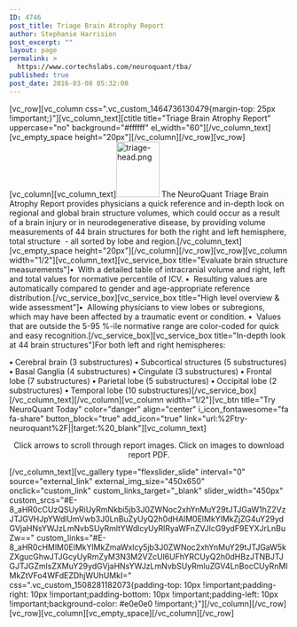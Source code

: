 ```yaml
---
ID: 4746
post_title: Triage Brain Atrophy Report
author: Stephanie Harrision
post_excerpt: ""
layout: page
permalink: >
  https://www.cortechslabs.com/neuroquant/tba/
published: true
post_date: 2016-03-08 05:32:00
---
```

[vc_row][vc_column css=".vc_custom_1464736130479{margin-top: 25px !important;}"][vc_column_text][ctitle title="Triage Brain Atrophy Report" uppercase="no" background="#ffffff" el_width="60"][/vc_column_text][vc_empty_space height="20px"][/vc_column][/vc_row][vc_row][vc_column][vc_column_text]<a href="http://www.cortechslabs.com/wp-content/uploads/revslider/full_screen/triage-head-e1434990506905.png" rel="attachment wp-att-3157"><img class="alignleft wp-image-3157" src="http://www.cortechslabs.com/wp-content/uploads/revslider/full_screen/triage-head-232x300.png" alt="triage-head.png" width="78" height="100" /></a>
The NeuroQuant Triage Brain Atrophy Report provides physicians a quick reference and in-depth look on regional and global brain structure volumes, which could occur as a result of a brain injury or in neurodegenerative disease, by providing volume measurements of 44 brain structures for both the right and left hemisphere, total structure  - all sorted by lobe and region.[/vc_column_text][vc_empty_space height="20px"][/vc_column][/vc_row][vc_row][vc_column width="1/2"][vc_column_text][vc_service_box title="Evaluate brain structure measurements"]<strong>•</strong>  With a detailed table of intracranial volume and right, left and total values for normative percentile of ICV.
<strong>•</strong>  Resulting values are automatically compared to gender and age-appropriate reference distribution.[/vc_service_box][vc_service_box title="High level overview &amp; wide assessment"]<strong>•</strong>  Allowing physicians to view lobes or subregions, which may have been affected by a traumatic event or condition.
<strong>•</strong>  Values that are outside the 5-95 %-ile normative range are color-coded for quick and easy recognition.[/vc_service_box][vc_service_box title="In-depth look at 44 brain structures"]For both left and right hemispheres:

<strong>•</strong> Cerebral brain (3 substructures)
<strong>•</strong> Subcortical structures (5 substructures)
<strong>•</strong> Basal Ganglia (4 substructures)
<strong>•</strong> Cingulate (3 substructures)
<strong>•</strong> Frontal lobe (7 substructures)
<strong>•</strong> Parietal lobe (5 substructures)
<strong>•</strong> Occipital lobe (2 substructures)
<strong>•</strong> Temporal lobe (10 substructures)[/vc_service_box][/vc_column_text][/vc_column][vc_column width="1/2"][vc_btn title="Try NeuroQuant Today" color="danger" align="center" i_icon_fontawesome="fa fa-share" button_block="true" add_icon="true" link="url:%2Ftry-neuroquant%2F||target:%20_blank"][vc_column_text]
<p style="text-align: center;">Click arrows to scroll through report images.
Click on images to download report PDF.</p>
[/vc_column_text][vc_gallery type="flexslider_slide" interval="0" source="external_link" external_img_size="450x650" onclick="custom_link" custom_links_target="_blank" slider_width="450px" custom_srcs="#E-8_aHR0cCUzQSUyRiUyRmNkbi5jb3J0ZWNoc2xhYnMuY29tJTJGaW1hZ2VzJTJGVHJpYWdlUmVwb3J0LnBuZyUyQ2h0dHAlM0ElMkYlMkZjZG4uY29ydGVjaHNsYWJzLmNvbSUyRmltYWdlcyUyRlRyaWFnZVJlcG9ydF9EYXJrLnBuZw==" custom_links="#E-8_aHR0cHMlM0ElMkYlMkZmaWxlcy5jb3J0ZWNoc2xhYnMuY29tJTJGaW5kZXgucGhwJTJGcyUyRmZyM3N3M2VZcUl6UFhYRCUyQ2h0dHBzJTNBJTJGJTJGZmlsZXMuY29ydGVjaHNsYWJzLmNvbSUyRmluZGV4LnBocCUyRnMlMkZtVFo4WFdEZDhjWUhUMkI=" css=".vc_custom_1508281182073{padding-top: 10px !important;padding-right: 10px !important;padding-bottom: 10px !important;padding-left: 10px !important;background-color: #e0e0e0 !important;}"][/vc_column][/vc_row][vc_row][vc_column][vc_empty_space][/vc_column][/vc_row]